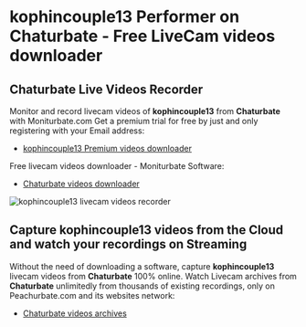 # kophincouple13 Performer on Chaturbate - Free LiveCam videos downloader

## Chaturbate Live Videos Recorder

Monitor and record livecam videos of **kophincouple13** from **Chaturbate** with Moniturbate.com
Get a premium trial for free by just and only registering with your Email address:
* [kophincouple13 Premium videos downloader](https://moniturbate.com/request-demo-licence-key.html)

Free livecam videos downloader - Moniturbate Software:
* [Chaturbate videos downloader](https://moniturbate.com/moniturbate-download-software.html)

![kophincouple13 livecam videos recorder](https://peachurnet.com/templates/moniturbate-software.png)


## Capture kophincouple13 videos from the Cloud and watch your recordings on Streaming

Without the need of downloading a software, capture **kophincouple13** livecam videos from **Chaturbate** 100% online.
Watch Livecam archives from **Chaturbate** unlimitedly from thousands of existing recordings, only on Peachurbate.com and its websites network:
* [Chaturbate videos archives](https://peachurnet.com/)